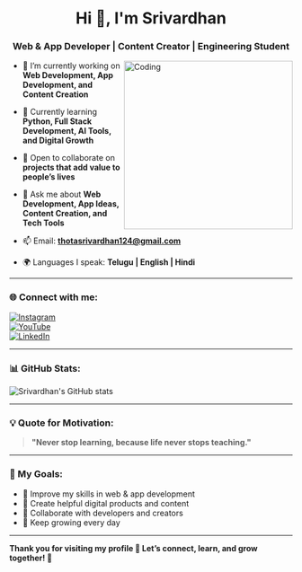 <h1 align="center">Hi 👋, I'm Srivardhan</h1>
<h3 align="center">Web & App Developer | Content Creator | Engineering Student</h3>

<img align="right" alt="Coding" width="300" src="https://media.giphy.com/media/qgQUggAC3Pfv687qPC/giphy.gif">

- 🔭 I’m currently working on **Web Development, App Development, and Content Creation**

- 🌱 Currently learning **Python, Full Stack Development, AI Tools, and Digital Growth**

- 👯 Open to collaborate on **projects that add value to people’s lives**

- 💬 Ask me about **Web Development, App Ideas, Content Creation, and Tech Tools**

- 📫 Email: **thotasrivardhan124@gmail.com**

- 🌍 Languages I speak: **Telugu | English | Hindi**

---

### 🌐 Connect with me:

[![Instagram](https://img.shields.io/badge/-Instagram-E4405F?style=for-the-badge&logo=instagram&logoColor=white)](https://instagram.com/your_username)  
[![YouTube](https://img.shields.io/badge/-YouTube-FF0000?style=for-the-badge&logo=youtube&logoColor=white)](https://youtube.com/@your_channel)  
[![LinkedIn](https://img.shields.io/badge/-LinkedIn-0A66C2?style=for-the-badge&logo=linkedin&logoColor=white)](https://www.linkedin.com/in/thota-srivardhan-a97657372)

---

### 📊 GitHub Stats:

![Srivardhan's GitHub stats](https://github-readme-stats.vercel.app/api?username=Srivardhan124&show_icons=true&theme=tokyonight)

---

### 💡 Quote for Motivation:

> **"Never stop learning, because life never stops teaching."**

---

### 🚀 My Goals:

- 🔹 Improve my skills in web & app development  
- 🔹 Create helpful digital products and content  
- 🔹 Collaborate with developers and creators  
- 🔹 Keep growing every day  

---

**Thank you for visiting my profile 🙏 Let’s connect, learn, and grow together! 💪**
